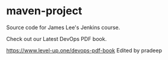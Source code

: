 # maven-project
Source code for James Lee's Jenkins course.

Check out our Latest DevOps PDF book.

https://www.level-up.one/devops-pdf-book
Edited by pradeep
